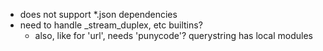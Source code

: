 * does not support *.json dependencies
* need to handle _stream_duplex, etc builtins?
  * also, like for 'url', needs 'punycode'? querystring has local modules
